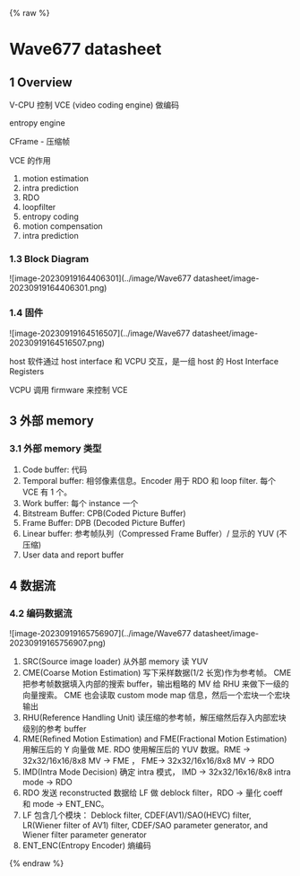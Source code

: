 {% raw %}

# Wave677 datasheet

## 1 Overview

V-CPU 控制 VCE (video coding engine) 做编码

entropy engine

CFrame - 压缩帧

VCE 的作用

1. motion estimation
2. intra prediction
3. RDO
4. loopfilter
5. entropy coding
6. motion compensation
7. intra prediction

### 1.3 Block Diagram

![image-20230919164406301](../image/Wave677 datasheet/image-20230919164406301.png)

### 1.4 固件

![image-20230919164516507](../image/Wave677 datasheet/image-20230919164516507.png)

host 软件通过 host interface 和 VCPU 交互，是一组 host 的 Host Interface Registers

VCPU 调用 firmware 来控制 VCE

## 3 外部 memory

### 3.1 外部 memory 类型

1. Code buffer: 代码
2. Temporal buffer: 相邻像素信息。Encoder 用于 RDO 和 loop filter. 每个 VCE 有 1 个。
3. Work buffer: 每个 instance 一个
4. Bitstream Buffer: CPB(Coded Picture Buffer)
5. Frame Buffer: DPB (Decoded Picture Buffer)
6. Linear buffer: 参考帧队列（Compressed Frame Buffer）/ 显示的 YUV (不压缩)
7. User data and report buffer

## 4 数据流

### 4.2 编码数据流

![image-20230919165756907](../image/Wave677 datasheet/image-20230919165756907.png)

1. SRC(Source image loader) 从外部 memory 读 YUV
2. CME(Coarse Motion Estimation) 写下采样数据(1/2 长宽)作为参考帧。 CME 把参考帧数据填入内部的搜索 buffer，输出粗略的 MV 给 RHU 来做下一级的向量搜索。 CME 也会读取
   custom mode map 信息，然后一个宏块一个宏块输出
3. RHU(Reference Handling Unit) 读压缩的参考帧，解压缩然后存入内部宏块级别的参考 buffer
4. RME(Refined Motion Estimation) and FME(Fractional Motion Estimation) 用解压后的 Y 向量做 ME. RDO 使用解压后的 YUV 数据。RME ->
   32x32/16x16/8x8 MV -> FME ， FME-> 32x32/16x16/8x8 MV -> RDO
5. IMD(Intra Mode Decision) 确定 intra 模式， IMD -> 32x32/16x16/8x8 intra mode -> RDO
6. RDO 发送 reconstructed 数据给 LF 做 deblock filter，RDO -> 量化 coeff 和 mode -> ENT_ENC。
7. LF 包含几个模块： Deblock filter, CDEF(AV1)/SAO(HEVC) filter, LR(Wiener filter of AV1) filter, CDEF/SAO parameter generator,
   and Wiener filter parameter generator
8. ENT_ENC(Entropy Encoder) 熵编码

{% endraw %}
